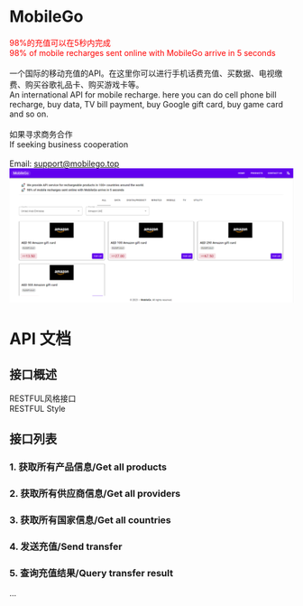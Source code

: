 # MobileGo
<font color="red">98%的充值可以在5秒内完成</font><br>
<font color="red">98% of mobile recharges sent online with MobileGo arrive in 5 seconds</font><br>
<br>
一个国际的移动充值的API。在这里你可以进行手机话费充值、买数据、电视缴费、购买谷歌礼品卡、购买游戏卡等。<br>
An international API for mobile recharge. here you can do cell phone bill recharge, buy data, TV bill payment, buy Google gift card, buy game card and so on.<br>
<br>
如果寻求商务合作<br>
If seeking business cooperation<br>
<br>
Email: support@mobilego.top
![示例图片](./demo.png)
# API 文档

## 接口概述

RESTFUL风格接口<br>
RESTFUL Style

## 接口列表

### 1. 获取所有产品信息/Get all products

### 2. 获取所有供应商信息/Get all providers

### 3. 获取所有国家信息/Get all countries

### 4. 发送充值/Send transfer

### 5. 查询充值结果/Query transfer result
...
